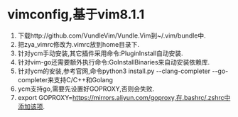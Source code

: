 # vimconfig,基于vim8.1.1
1. 下载http://github.com/VundleVim/Vundle.Vim到~/.vim/bundle中.
2. 把zya_vimrc修改为.vimrc放到home目录下.
3. 针对ycm手动安装,其它插件采用命令:PluginInstall自动安装.
4. 针对vim-go还需要额外执行命令:GoInstallBinaries来自动安装依赖库.
5. 针对ycm的安装,参考官网,命令python3 install.py --clang-completer --go-completer来支持C/C++和Golang
6. ycm支持go,需要先设置好GOPROXY,否则会失败.
7. export GOPROXY=https://mirrors.aliyun.com/goproxy,在.bashrc/.zshrc中添加该项.
